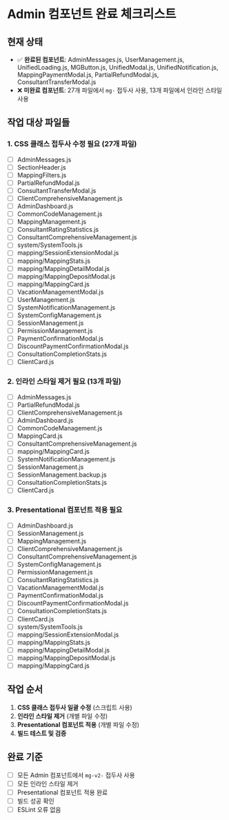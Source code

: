 # Admin 컴포넌트 완료 체크리스트

## 현재 상태
- ✅ **완료된 컴포넌트**: AdminMessages.js, UserManagement.js, UnifiedLoading.js, MGButton.js, UnifiedModal.js, UnifiedNotification.js, MappingPaymentModal.js, PartialRefundModal.js, ConsultantTransferModal.js
- ❌ **미완료 컴포넌트**: 27개 파일에서 `mg-` 접두사 사용, 13개 파일에서 인라인 스타일 사용

## 작업 대상 파일들

### 1. CSS 클래스 접두사 수정 필요 (27개 파일)
- [ ] AdminMessages.js
- [ ] SectionHeader.js  
- [ ] MappingFilters.js
- [ ] PartialRefundModal.js
- [ ] ConsultantTransferModal.js
- [ ] ClientComprehensiveManagement.js
- [ ] AdminDashboard.js
- [ ] CommonCodeManagement.js
- [ ] MappingManagement.js
- [ ] ConsultantRatingStatistics.js
- [ ] ConsultantComprehensiveManagement.js
- [ ] system/SystemTools.js
- [ ] mapping/SessionExtensionModal.js
- [ ] mapping/MappingStats.js
- [ ] mapping/MappingDetailModal.js
- [ ] mapping/MappingDepositModal.js
- [ ] mapping/MappingCard.js
- [ ] VacationManagementModal.js
- [ ] UserManagement.js
- [ ] SystemNotificationManagement.js
- [ ] SystemConfigManagement.js
- [ ] SessionManagement.js
- [ ] PermissionManagement.js
- [ ] PaymentConfirmationModal.js
- [ ] DiscountPaymentConfirmationModal.js
- [ ] ConsultationCompletionStats.js
- [ ] ClientCard.js

### 2. 인라인 스타일 제거 필요 (13개 파일)
- [ ] AdminMessages.js
- [ ] PartialRefundModal.js
- [ ] ClientComprehensiveManagement.js
- [ ] AdminDashboard.js
- [ ] CommonCodeManagement.js
- [ ] MappingCard.js
- [ ] ConsultantComprehensiveManagement.js
- [ ] mapping/MappingCard.js
- [ ] SystemNotificationManagement.js
- [ ] SessionManagement.js
- [ ] SessionManagement.backup.js
- [ ] ConsultationCompletionStats.js
- [ ] ClientCard.js

### 3. Presentational 컴포넌트 적용 필요
- [ ] AdminDashboard.js
- [ ] SessionManagement.js
- [ ] MappingManagement.js
- [ ] ClientComprehensiveManagement.js
- [ ] ConsultantComprehensiveManagement.js
- [ ] SystemConfigManagement.js
- [ ] PermissionManagement.js
- [ ] ConsultantRatingStatistics.js
- [ ] VacationManagementModal.js
- [ ] PaymentConfirmationModal.js
- [ ] DiscountPaymentConfirmationModal.js
- [ ] ConsultationCompletionStats.js
- [ ] ClientCard.js
- [ ] system/SystemTools.js
- [ ] mapping/SessionExtensionModal.js
- [ ] mapping/MappingStats.js
- [ ] mapping/MappingDetailModal.js
- [ ] mapping/MappingDepositModal.js
- [ ] mapping/MappingCard.js

## 작업 순서
1. **CSS 클래스 접두사 일괄 수정** (스크립트 사용)
2. **인라인 스타일 제거** (개별 파일 수정)
3. **Presentational 컴포넌트 적용** (개별 파일 수정)
4. **빌드 테스트 및 검증**

## 완료 기준
- [ ] 모든 Admin 컴포넌트에서 `mg-v2-` 접두사 사용
- [ ] 모든 인라인 스타일 제거
- [ ] Presentational 컴포넌트 적용 완료
- [ ] 빌드 성공 확인
- [ ] ESLint 오류 없음
